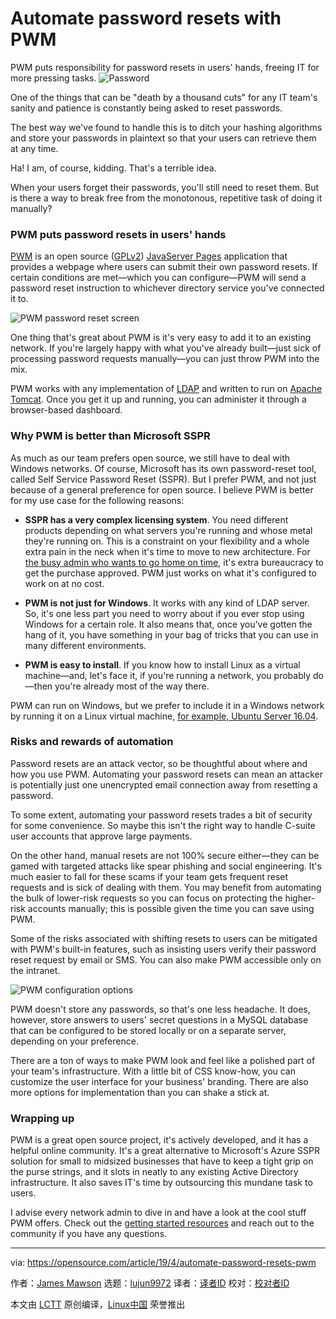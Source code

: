 [#]: collector: (lujun9972)
[#]: translator: ( )
[#]: reviewer: ( )
[#]: publisher: ( )
[#]: url: ( )
[#]: subject: (Automate password resets with PWM)
[#]: via: (https://opensource.com/article/19/4/automate-password-resets-pwm)
[#]: author: (James Mawson https://opensource.com/users/dxmjames)

Automate password resets with PWM
======
PWM puts responsibility for password resets in users' hands, freeing IT
for more pressing tasks.
![Password][1]

One of the things that can be "death by a thousand cuts" for any IT team's sanity and patience is constantly being asked to reset passwords.

The best way we've found to handle this is to ditch your hashing algorithms and store your passwords in plaintext so that your users can retrieve them at any time.

Ha! I am, of course, kidding. That's a terrible idea.

When your users forget their passwords, you'll still need to reset them. But is there a way to break free from the monotonous, repetitive task of doing it manually?

### PWM puts password resets in users' hands

[PWM][2] is an open source ([GPLv2][3]) [JavaServer Pages][4] application that provides a webpage where users can submit their own password resets. If certain conditions are met—which you can configure—PWM will send a password reset instruction to whichever directory service you've connected it to.

![PWM password reset screen][5]

One thing that's great about PWM is it's very easy to add it to an existing network. If you're largely happy with what you've already built—just sick of processing password requests manually—you can just throw PWM into the mix.

PWM works with any implementation of [LDAP][6] and written to run on [Apache Tomcat][7]. Once you get it up and running, you can administer it through a browser-based dashboard.

### Why PWM is better than Microsoft SSPR

As much as our team prefers open source, we still have to deal with Windows networks. Of course, Microsoft has its own password-reset tool, called Self Service Password Reset (SSPR). But I prefer PWM, and not just because of a general preference for open source. I believe PWM is better for my use case for the following reasons:

  * **SSPR has a very complex licensing system**. You need different products depending on what servers you're running and whose metal they're running on. This is a constraint on your flexibility and a whole extra pain in the neck when it's time to move to new architecture. For [the busy admin who wants to go home on time][8], it's extra bureaucracy to get the purchase approved. PWM just works on what it's configured to work on at no cost.

  * **PWM is not just for Windows**. It works with any kind of LDAP server. So, it's one less part you need to worry about if you ever stop using Windows for a certain role. It also means that, once you've gotten the hang of it, you have something in your bag of tricks that you can use in many different environments.

  * **PWM is easy to install**. If you know how to install Linux as a virtual machine—and, let's face it, if you're running a network, you probably do—then you're already most of the way there.




PWM can run on Windows, but we prefer to include it in a Windows network by running it on a Linux virtual machine, [for example, Ubuntu Server 16.04][9].

### Risks and rewards of automation

Password resets are an attack vector, so be thoughtful about where and how you use PWM. Automating your password resets can mean an attacker is potentially just one unencrypted email connection away from resetting a password.

To some extent, automating your password resets trades a bit of security for some convenience. So maybe this isn't the right way to handle C-suite user accounts that approve large payments.

On the other hand, manual resets are not 100% secure either—they can be gamed with targeted attacks like spear phishing and social engineering. It's much easier to fall for these scams if your team gets frequent reset requests and is sick of dealing with them. You may benefit from automating the bulk of lower-risk requests so you can focus on protecting the higher-risk accounts manually; this is possible given the time you can save using PWM.

Some of the risks associated with shifting resets to users can be mitigated with PWM's built-in features, such as insisting users verify their password reset request by email or SMS. You can also make PWM accessible only on the intranet.

![PWM configuration options][10]

PWM doesn't store any passwords, so that's one less headache. It does, however, store answers to users' secret questions in a MySQL database that can be configured to be stored locally or on a separate server, depending on your preference.

There are a ton of ways to make PWM look and feel like a polished part of your team's infrastructure. With a little bit of CSS know-how, you can customize the user interface for your business' branding. There are also more options for implementation than you can shake a stick at.

### Wrapping up

PWM is a great open source project, it's actively developed, and it has a helpful online community. It's a great alternative to Microsoft's Azure SSPR solution for small to midsized businesses that have to keep a tight grip on the purse strings, and it slots in neatly to any existing Active Directory infrastructure. It also saves IT's time by outsourcing this mundane task to users.

I advise every network admin to dive in and have a look at the cool stuff PWM offers. Check out the [getting started resources][11] and reach out to the community if you have any questions.

--------------------------------------------------------------------------------

via: https://opensource.com/article/19/4/automate-password-resets-pwm

作者：[James Mawson][a]
选题：[lujun9972][b]
译者：[译者ID](https://github.com/译者ID)
校对：[校对者ID](https://github.com/校对者ID)

本文由 [LCTT](https://github.com/LCTT/TranslateProject) 原创编译，[Linux中国](https://linux.cn/) 荣誉推出

[a]: https://opensource.com/users/dxmjames
[b]: https://github.com/lujun9972
[1]: https://opensource.com/sites/default/files/styles/image-full-size/public/lead-images/password.jpg?itok=ec6z6YgZ (Password)
[2]: https://github.com/pwm-project/pwm
[3]: https://github.com/pwm-project/pwm/blob/master/LICENSE
[4]: https://www.oracle.com/technetwork/java/index-jsp-138231.html
[5]: https://opensource.com/sites/default/files/uploads/pwm_password-reset.png (PWM password reset screen)
[6]: https://opensource.com/business/14/5/top-4-open-source-ldap-implementations
[7]: http://tomcat.apache.org/
[8]: https://opensource.com/article/18/7/tools-admin
[9]: https://blog.dxmtechsupport.com.au/adding-pwm-password-reset-tool-to-windows-network/
[10]: https://opensource.com/sites/default/files/uploads/pwm-configuration.png (PWM configuration options)
[11]: https://github.com/pwm-project/pwm#links
